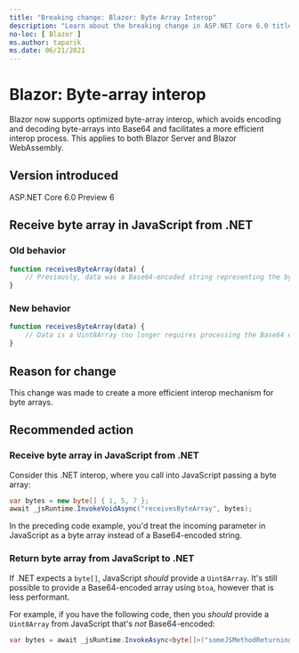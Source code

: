 ```yaml
---
title: "Breaking change: Blazor: Byte Array Interop"
description: "Learn about the breaking change in ASP.NET Core 6.0 titled Blazor: Byte Array Interop"
no-loc: [ Blazor ]
ms.author: taparik
ms.date: 06/21/2021
---
```

# Blazor: Byte-array interop

Blazor now supports optimized byte-array interop, which avoids encoding and decoding byte-arrays into Base64 and facilitates a more efficient interop process. This applies to both Blazor Server and Blazor WebAssembly.

## Version introduced

ASP.NET Core 6.0 Preview 6

## Receive byte array in JavaScript from .NET

### Old behavior

```typescript
function receivesByteArray(data) {
    // Previously, data was a Base64-encoded string representing the byte array.
}
```

### New behavior

```typescript
function receivesByteArray(data) {
    // Data is a Uint8Array (no longer requires processing the Base64 encoding).
}
```

## Reason for change

This change was made to create a more efficient interop mechanism for byte arrays.

## Recommended action

### Receive byte array in JavaScript from .NET

Consider this .NET interop, where you call into JavaScript passing a byte array:

```csharp
var bytes = new byte[] { 1, 5, 7 };
await _jsRuntime.InvokeVoidAsync("receivesByteArray", bytes);
```

In the preceding code example, you'd treat the incoming parameter in JavaScript as a byte array instead of a Base64-encoded string.

### Return byte array from JavaScript to .NET

If .NET expects a `byte[]`, JavaScript _should_ provide a `Uint8Array`. It's still possible to provide a Base64-encoded array using `btoa`, however that is less performant.

For example, if you have the following code, then you _should_ provide a `Uint8Array` from JavaScript that's _not_ Base64-encoded:

```csharp
var bytes = await _jsRuntime.InvokeAsync<byte[]>("someJSMethodReturningAByteArray");
```

<!--

## Category

ASP.NET Core

## Affected APIs

Not detectable via API analysis

-->

